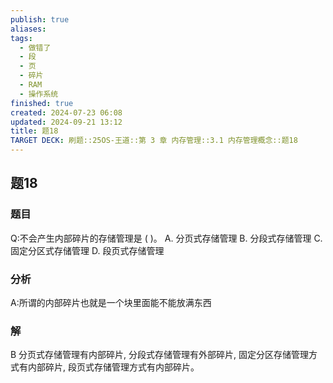 ```yaml
---
publish: true
aliases: 
tags:
  - 做错了
  - 段
  - 页
  - 碎片
  - RAM
  - 操作系统
finished: true
created: 2024-07-23 06:08
updated: 2024-09-21 13:12
title: 题18
TARGET DECK: 刷题::25OS-王道::第 3 章 内存管理::3.1 内存管理概念::题18
---
```

## 题18
### 题目
Q:不会产生内部碎片的存储管理是 ( )。
A. 分页式存储管理 
B. 分段式存储管理
C. 固定分区式存储管理 
D. 段页式存储管理
### 分析
A:所谓的内部碎片也就是一个块里面能不能放满东西
### 解
B
分页式存储管理有内部碎片, 分段式存储管理有外部碎片, 固定分区存储管理方式有内部碎片, 段页式存储管理方式有内部碎片。

